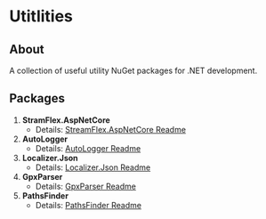 # Utitlities

## About
A collection of useful utility NuGet packages for .NET development.

## Packages
1. **StramFlex.AspNetCore**  
   - Details: [StreamFlex.AspNetCore Readme](https://github.com/joe97z/Utitlites/blob/master/AspNetCore.FileStreamer/Readme.md)
2. **AutoLogger**  
   - Details: [AutoLogger Readme](https://github.com/joe97z/Utitlites/blob/master/AutoLog/README.md)
3. **Localizer.Json**  
   - Details: [Localizer.Json Readme](https://github.com/joe97z/Utitlites/tree/master/JsonLocalizer/README.md)
4. **GpxParser**  
   - Details: [GpxParser Readme](https://github.com/joe97z/Utitlites/tree/master/GPXFileReader/README.md)
5. **PathsFinder**  
   - Details: [PathsFinder Readme](https://github.com/joe97z/Utitlites/tree/master/PathsFinder/README.md)
